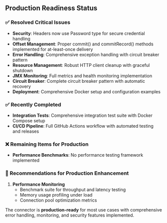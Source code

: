 ## Production Readiness Status

### ✅ Resolved Critical Issues

- **Security**: Headers now use Password type for secure credential handling
- **Offset Management**: Proper commit() and commitRecord() methods implemented for at-least-once delivery
- **Error Handling**: Comprehensive exception handling with circuit breaker pattern
- **Resource Management**: Robust HTTP client cleanup with graceful shutdown
- **JMX Monitoring**: Full metrics and health monitoring implementation
- **Circuit Breaker**: Complete circuit breaker pattern with automatic recovery
- **Deployment**: Comprehensive Docker setup and configuration examples

### ✅ Recently Completed

- **Integration Tests**: Comprehensive integration test suite with Docker Compose setup
- **CI/CD Pipeline**: Full GitHub Actions workflow with automated testing and releases

### ❌ Remaining Items for Production

- **Performance Benchmarks**: No performance testing framework implemented

### 🔄 Recommendations for Production Enhancement

1. **Performance Monitoring**
   - Benchmark suite for throughput and latency testing
   - Memory usage profiling under load
   - Connection pool optimization metrics

The connector is **production-ready** for most use cases with comprehensive error handling, monitoring, and security features implemented.
